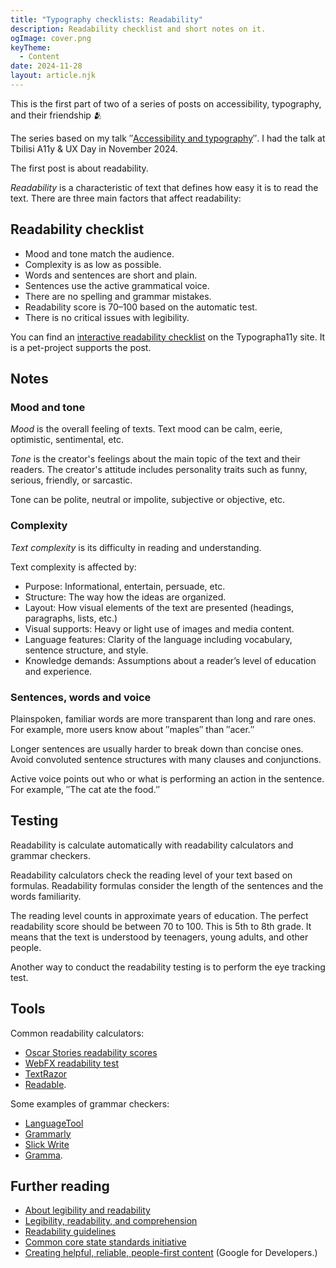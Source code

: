 ```yaml
---
title: "Typography checklists: Readability"
description: Readability checklist and short notes on it.
ogImage: cover.png
keyTheme:
  - Content
date: 2024-11-28
layout: article.njk
---
```


This is the first part of two of a series of posts on accessibility, typography, and their friendship 🫂

The series based on my talk ″[Accessibility and typography](https://tatianafokina.github.io/talks/a11y-and-typography/)″. I had the talk at Tbilisi A11y & UX Day in November 2024.

The first post is about readability.

_Readability_ is a characteristic of text that defines how easy it is to read the text. There are three main factors that affect readability:

## Readability checklist

- Mood and tone match the audience.
- Complexity is as low as possible.
- Words and sentences are short and plain.
- Sentences use the active grammatical voice.
- There are no spelling and grammar mistakes.
- Readability score is 70–100 based on the automatic test.
- There is no critical issues with legibility.

You can find an [interactive readability checklist](https://tatianafokina.github.io/typographa11y/en/readability.html) on the Typographa11y site. It is a pet-project supports the post.

## Notes

### Mood and tone

_Mood_ is the overall feeling of texts. Text mood can be calm, eerie, optimistic, sentimental, etc.

_Tone_ is the creator's feelings about the main topic of the text and their readers. The creator's attitude includes personality traits such as funny, serious, friendly, or sarcastic.

Tone can be polite, neutral or impolite, subjective or objective, etc.

### Complexity

_Text complexity_ is its difficulty in reading and understanding.

Text complexity is affected by:

- Purpose: Informational, entertain, persuade, etc.
- Structure: The way how the ideas are organized.
- Layout: How visual elements of the text are presented (headings, paragraphs, lists, etc.)
- Visual supports: Heavy or light use of images and media content.
- Language features: Clarity of the language including vocabulary, sentence structure, and style.
- Knowledge demands: Assumptions about a reader’s level of education and experience.

### Sentences, words and voice

Plainspoken, familiar words are more transparent than long and rare ones. For example, more users know about ″maples″ than ″acer.″

Longer sentences are usually harder to break down than concise ones. Avoid convoluted sentence structures with many clauses and conjunctions.

Active voice points out who or what is performing an action in the sentence. For example, ″The cat ate the food.″

## Testing

Readability is calculate automatically with readability calculators and grammar checkers.

Readability сalculators check the reading level of your text based on formulas. Readability formulas consider the length of the sentences and the words familiarity.

The reading level counts in approximate years of education. The perfect readability score should be between 70 to 100. This is 5th to 8th grade. It means that the text is understood by teenagers, young adults, and other people.

Another way to conduct the readability testing is to perform the eye tracking test.

## Tools

Common readability calculators:

- [Oscar Stories readability scores](https://oscarstories.com/calculator/)
- [WebFX readability test](https://www.webfx.com/tools/read-able/)
- [TextRazor](https://www.textrazor.com)
- [Readable](https://readable.com).

Some examples of grammar checkers:

- [LanguageTool](https://languagetool.org)
- [Grammarly](https://app.grammarly.com)
- [Slick Write](https://www.slickwrite.com/)
- [Gramma](https://caderek.github.io/gramma/).

## Further reading

- [About legibility and readability](https://medium.com/the-readability-group/about-legibility-and-readability-596fcd432a06)
- [Legibility, readability, and comprehension](https://www.nngroup.com/articles/legibility-readability-comprehension/)
- [Readability guidelines](https://readabilityguidelines.co.uk)
- [Common core state standards initiative](https://www.thecorestandards.org/read-the-standards/)
- [Creating helpful, reliable, people-first content](https://developers.google.com/search/docs/fundamentals/creating-helpful-content/) (Google for Developers.)
